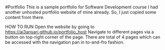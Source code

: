 #Portfolio
This is a sample portfolio for Software Development course
I had another unhosted portfolio website of mine already. So, I just copied some content from there.

HOW TO RUN
Open the website by going to https://ai3ansari.github.io/portfolio_host
Navigate to different pages via a button on top-right corner of the page.
There are total of 4 pages which can be accessed with the navigation pan in to-and-fro fashion.
